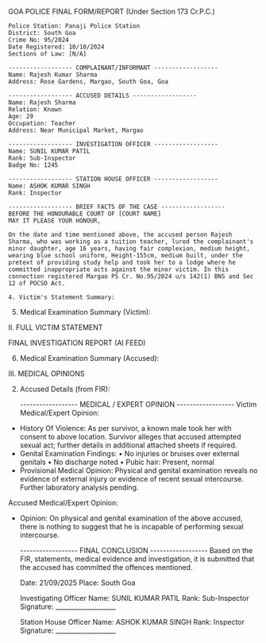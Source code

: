 GOA POLICE
    FINAL FORM/REPORT (Under Section 173 Cr.P.C.)

    Police Station: Panaji Police Station
    District: South Goa
    Crime No: 95/2024
    Date Registered: 10/10/2024
    Sections of Law: [N/A]

    ------------------ COMPLAINANT/INFORMANT ------------------
    Name: Rajesh Kumar Sharma
    Address: Rose Gardens, Margao, South Goa, Goa

    ------------------ ACCUSED DETAILS ------------------
    Name: Rajesh Sharma
    Relation: Known
    Age: 29
    Occupation: Teacher
    Address: Near Municipal Market, Margao

    ------------------ INVESTIGATION OFFICER ------------------
    Name: SUNIL KUMAR PATIL
    Rank: Sub-Inspector
    Badge No: 1245

    ------------------ STATION HOUSE OFFICER ------------------
    Name: ASHOK KUMAR SINGH
    Rank: Inspector

    ------------------ BRIEF FACTS OF THE CASE ------------------
    BEFORE THE HONOURABLE COURT OF [COURT NAME]
    MAY IT PLEASE YOUR HONOUR,

    On the date and time mentioned above, the accused person Rajesh Sharma, who was working as a tuition teacher, lured the complainant's minor daughter, age 16 years, having fair complexion, medium height, wearing blue school uniform, Height-155cm, medium built, under the pretext of providing study help and took her to a lodge where he committed inappropriate acts against the minor victim. In this connection registered Margao PS Cr. No.95/2024 u/s 142(1) BNS and Sec 12 of POCSO Act.

    4. Victim's Statement Summary:

5. Medical Examination Summary (Victim):

II. FULL VICTIM STATEMENT

FINAL INVESTIGATION REPORT (AI FEED)

6. Medical Examination Summary (Accused):

III. MEDICAL OPINIONS

2. Accused Details (from FIR):

    ------------------ MEDICAL / EXPERT OPINION ------------------
    Victim Medical/Expert Opinion:
  - History Of Violence: As per survivor, a known male took her with consent to above location. Survivor alleges that accused attempted sexual act; further details in additional attached sheets if required.
  - Genital Examination Findings: • No injuries or bruises over external genitals • No discharge noted • Pubic hair: Present, normal
  - Provisional Medical Opinion: Physical and genital examination reveals no evidence of external injury or evidence of recent sexual intercourse. Further laboratory analysis pending.

Accused Medical/Expert Opinion:
  - Opinion: On physical and genital examination of the above accused, there is nothing to suggest that he is incapable of performing sexual intercourse.

    ------------------ FINAL CONCLUSION ------------------
    Based on the FIR, statements, medical evidence and investigation,
    it is submitted that the accused has committed the offences mentioned.

    Date: 21/09/2025
    Place: South Goa

    Investigating Officer
    Name: SUNIL KUMAR PATIL
    Rank: Sub-Inspector
    Signature: ___________________

    Station House Officer
    Name: ASHOK KUMAR SINGH
    Rank: Inspector
    Signature: ___________________